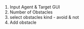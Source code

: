 1. Input Agent & Target GUI
2. Number of Obstacles
3. select obstacles kind - avoid & not
4. Add obstacle
